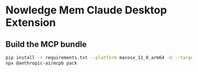 # Nowledge Mem Claude Desktop Extension

## Build the MCP bundle

```bash
pip install -r requirements.txt --platform macosx_11_0_arm64 -U --target server/lib
npx @anthropic-ai/mcpb pack
```
